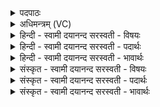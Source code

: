 <details><summary>पदपाठः</summary>

अनु॑। अ॒ग्निः। उ॒षसा॑म्। अग्र॑म्। अ॒ख्य॒त्। अनु॑। अहा॑नि। प्र॒थ॒मः। जा॒तवे॑दा॒ इति॑ जा॒तऽवे॑दाः। अनु॑। सूर्य॑स्य। पु॒रु॒त्रेति॑ पुरु॒ऽत्रा। च॒। र॒श्मीन्। अनु॑। द्यावा॑पृथि॒वीऽइति॒ द्यावा॑पृथि॒वी। आ। त॒त॒न्थ॒। १७।
</details>

<details><summary>अधिमन्त्रम् (VC)</summary>

- अग्निर्देवता
- पुरोधा ऋषिः
- निचृदार्षी त्रिष्टुप्
- धैवतः
</details>

<details><summary>हिन्दी - स्वामी दयानन्द सरस्वती  - विषयः</summary>

विद्वान् लोग किस के समान क्या करें, यह विषय अगले मन्त्र में कहा है ॥
</details>

<details><summary>हिन्दी - स्वामी दयानन्द सरस्वती  - पदार्थः</summary>

पदार्थान्वयभाषाः -  हे विद्वन् ! आप जैसे (प्रथमः) (जातवेदाः) उत्पन्न हुए पदार्थों में पहिले ही विद्यमान सूर्य्यलोक और (अग्निः) अग्नि (उषसाम्) उषःकाल से (अग्रम्) पहिले ही (अहानि) दिनों को (अन्वख्यत्) प्रसिद्ध करता है (सूर्य्यस्य) सूर्य्य के (अग्रम्) पहिले (पुरुत्रा) बहुत (रश्मीन्) किरणों को (अन्वाततन्थ) फैलाता (द्यावापृथिवी च) तथा सूर्य्य और पृथिवी लोक को प्रसिद्ध करता है, वैसे विद्या के व्यवहारों की प्रवृत्ति कीजिये ॥१७ ॥
</details>

<details><summary>हिन्दी - स्वामी दयानन्द सरस्वती  - भावार्थः</summary>

भावार्थभाषाः -  इस मन्त्र में वाचकलुप्तोपमालङ्कार है। जैसे कारण रूप विद्युत् और कार्य्यरूप प्रसिद्ध अग्नि क्रम से सूर्य्य, उषःकाल और दिनों को उत्पन्न करके पृथिवी आदि पदार्थों को प्रकाशित करते हैं, वैसे ही विद्वानों को चाहिये कि सुन्दर शिक्षा दे ब्रह्मचर्य्य विद्या धर्म्म के अनुष्ठान और अच्छे स्वभाव आदि का सर्वत्र प्रचार करके सब मनुष्यों को ज्ञान और आनन्द से प्रकाशयुक्त करें ॥१७ ॥
</details>

<details><summary>संस्कृत - स्वामी दयानन्द सरस्वती  - विषयः</summary>

विद्वांसः किंवत्किं कुर्य्युरित्युपदिश्यते ॥
</details>

<details><summary>संस्कृत - स्वामी दयानन्द सरस्वती  - पदार्थः</summary>

पदार्थान्वयभाषाः -  हे विद्वन् ! त्वं यथा प्रथमो जातवेदा अग्निरुषसामग्रमहान्यन्वख्यत् सूर्य्यस्याग्रं पुरुत्रा रश्मीनन्वाततन्थ। द्यावापृथिवी च तथा विद्याव्यवहारानन्वातनुहि ॥१७ ॥
</details>

<details><summary>संस्कृत - स्वामी दयानन्द सरस्वती  - भावार्थः</summary>

भावार्थभाषाः -  अत्र वाचकलुप्तोपमालङ्कारः। यथा कारणकार्य्याख्यो विद्युदग्निरनुपूर्वं सवित्रुषोदिनानि कृत्वा पृथिव्यादीनि प्रकाशयति, तथा विद्वद्भिः सुशिक्षां कृत्वा ब्रह्मचर्य्यविद्याधर्माऽनुष्ठानसुशीलानि सर्वत्र प्रचार्य सर्वे ज्ञानानन्दाभ्यां प्रकाशनीयाः ॥१७ ॥
</details>